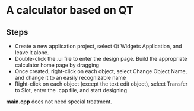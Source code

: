 # A calculator based on QT

## Steps

- Create a new application project, select Qt Widgets Application, and leave it alone.
- Double-click the .ui file to enter the design page. Build the appropriate calculator home page by dragging
- Once created, right-click on each object, select Change Object Name, and change it to an easily recognizable name
- Right-click on each object (except the text edit object), select Transfer to Slot, enter the .cpp file, and start designing

**main.cpp** does not need special treatment.
